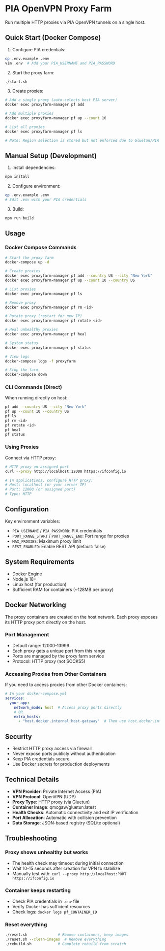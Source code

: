 # PIA OpenVPN Proxy Farm

Run multiple HTTP proxies via PIA OpenVPN tunnels on a single host.

## Quick Start (Docker Compose)

1. Configure PIA credentials:
```bash
cp .env.example .env
vim .env  # Add your PIA_USERNAME and PIA_PASSWORD
```

2. Start the proxy farm:
```bash
./start.sh
```

3. Create proxies:
```bash
# Add a single proxy (auto-selects best PIA server)
docker exec proxyfarm-manager pf add

# Add multiple proxies
docker exec proxyfarm-manager pf up --count 10

# List all proxies
docker exec proxyfarm-manager pf ls

# Note: Region selection is stored but not enforced due to Gluetun/PIA limitations
```

## Manual Setup (Development)

1. Install dependencies:
```bash
npm install
```

2. Configure environment:
```bash
cp .env.example .env
# Edit .env with your PIA credentials
```

3. Build:
```bash
npm run build
```

## Usage

### Docker Compose Commands

```bash
# Start the proxy farm
docker-compose up -d

# Create proxies
docker exec proxyfarm-manager pf add --country US --city "New York"
docker exec proxyfarm-manager pf up --count 10 --country US

# List proxies
docker exec proxyfarm-manager pf ls

# Remove proxy
docker exec proxyfarm-manager pf rm <id>

# Rotate proxy (restart for new IP)
docker exec proxyfarm-manager pf rotate <id>

# Heal unhealthy proxies
docker exec proxyfarm-manager pf heal

# System status
docker exec proxyfarm-manager pf status

# View logs
docker-compose logs -f proxyfarm

# Stop the farm
docker-compose down
```

### CLI Commands (Direct)

When running directly on host:
```bash
pf add --country US --city "New York"
pf up --count 10 --country US
pf ls
pf rm <id>
pf rotate <id>
pf heal
pf status
```

### Using Proxies

Connect via HTTP proxy:
```bash
# HTTP proxy on assigned port
curl --proxy http://localhost:12000 https://ifconfig.io

# In applications, configure HTTP proxy:
# Host: localhost (or your server IP)
# Port: 12000 (or assigned port)
# Type: HTTP
```

## Configuration

Key environment variables:
- `PIA_USERNAME` / `PIA_PASSWORD`: PIA credentials
- `PORT_RANGE_START` / `PORT_RANGE_END`: Port range for proxies
- `MAX_PROXIES`: Maximum proxy limit
- `REST_ENABLED`: Enable REST API (default: false)

## System Requirements

- Docker Engine
- Node.js 18+
- Linux host (for production)
- Sufficient RAM for containers (~128MB per proxy)

## Docker Networking

The proxy containers are created on the host network. Each proxy exposes its HTTP proxy port directly on the host.

### Port Management
- Default range: 12000-13999
- Each proxy gets a unique port from this range
- Ports are managed by the proxy farm service
- Protocol: HTTP proxy (not SOCKS5)

### Accessing Proxies from Other Containers

If you need to access proxies from other Docker containers:

```yaml
# In your docker-compose.yml
services:
  your-app:
    network_mode: host  # Access proxy ports directly
    # OR
    extra_hosts:
      - "host.docker.internal:host-gateway"  # Then use host.docker.internal:12000
```

## Security

- Restrict HTTP proxy access via firewall
- Never expose ports publicly without authentication
- Keep PIA credentials secure
- Use Docker secrets for production deployments

## Technical Details

- **VPN Provider**: Private Internet Access (PIA)
- **VPN Protocol**: OpenVPN (UDP)
- **Proxy Type**: HTTP proxy (via Gluetun)
- **Container Image**: qmcgaw/gluetun:latest
- **Health Checks**: Automatic connectivity and exit IP verification
- **Port Allocation**: Automatic with collision prevention
- **Data Storage**: JSON-based registry (SQLite optional)

## Troubleshooting

### Proxy shows unhealthy but works
- The health check may timeout during initial connection
- Wait 10-15 seconds after creation for VPN to stabilize
- Manually test with: `curl --proxy http://localhost:PORT https://ifconfig.io`

### Container keeps restarting
- Check PIA credentials in `.env` file
- Verify Docker has sufficient resources
- Check logs: `docker logs pf_CONTAINER_ID`

### Reset everything
```bash
./reset.sh              # Remove containers, keep images
./reset.sh --clean-images  # Remove everything
./rebuild.sh            # Complete rebuild from scratch
```